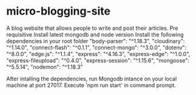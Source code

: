 # micro-blogging-site
A blog website that allows people to write and post their articles.
Pre requisitive 
Install latest mongodb and node version
Install the following dependencies in your root folder
"body-parser": "^1.18.3",
    "cloudinary": "^1.14.0",
    "connect-flash": "^0.1.1",
    "connect-mongo": "^3.0.0",
    "dotenv": "^8.0.0",
    "edge.js": "^1.1.4",
    "express": "^4.16.3",
    "express-edge": "^1.0.0",
    "express-fileupload": "^0.4.0",
    "express-session": "^1.15.6",
    "mongoose": "^5.5.14",
    "nodemon": "^1.18.3"

After intalling the dependencies, run Mongodb intance on your local machine at port 27017.
Execute 'npm run start' in command prompt.
